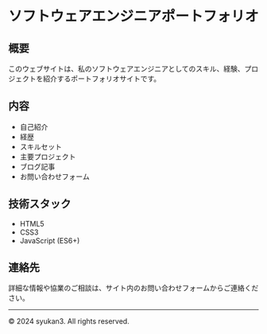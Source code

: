# ソフトウェアエンジニアポートフォリオ

## 概要
このウェブサイトは、私のソフトウェアエンジニアとしてのスキル、経験、プロジェクトを紹介するポートフォリオサイトです。

## 内容
- 自己紹介
- 経歴
- スキルセット
- 主要プロジェクト
- ブログ記事
- お問い合わせフォーム

## 技術スタック
- HTML5
- CSS3
- JavaScript (ES6+)

## 連絡先
詳細な情報や協業のご相談は、サイト内のお問い合わせフォームからご連絡ください。

---

© 2024 syukan3. All rights reserved.
